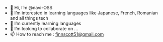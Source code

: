 - 👋 Hi, I’m @navi-OSS
- 👀 I’m interested in learning languages like Japanese, French, Romanian and all things tech
- 🌱 I’m currently learning languages
- 💞️ I’m looking to collaborate on ...
- 📫 How to reach me : finnscott51@gmail.com

<!---
navi-OSS/navi-OSS is a ✨ special ✨ repository because its `README.md` (this file) appears on your GitHub profile.
You can click the Preview link to take a look at your changes.
--->
